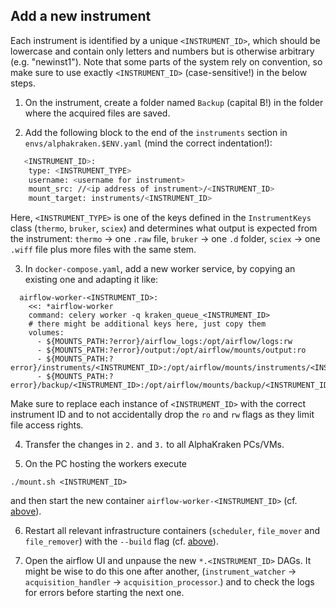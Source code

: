 ## Add a new instrument
Each instrument is identified by a unique `<INSTRUMENT_ID>`,
which should be lowercase and contain only letters and numbers but is otherwise arbitrary (e.g. "newinst1").
Note that some parts of the system rely on convention, so make sure to use exactly
`<INSTRUMENT_ID>` (case-sensitive!) in the below steps.

1. On the instrument, create a folder named `Backup` (capital B!) in the folder where the acquired files are saved.

2. Add the following block to the end of the `instruments` section in `envs/alphakraken.$ENV.yaml` (mind the correct indentation!):
```bash
   <INSTRUMENT_ID>:
    type: <INSTRUMENT_TYPE>
    username: <username for instrument>
    mount_src: //<ip address of instrument>/<INSTRUMENT_ID>
    mount_target: instruments/<INSTRUMENT_ID>
```
Here, `<INSTRUMENT_TYPE>` is one of the keys defined in the `InstrumentKeys` class (`thermo`, `bruker`, `sciex`) and determines
what output is expected from the instrument:
`thermo` -> one `.raw` file, `bruker` -> one `.d` folder, `sciex` -> one `.wiff` file plus more files with the same stem.

3. In `docker-compose.yaml`, add a new worker service, by copying an existing one and adapting it like:
```
  airflow-worker-<INSTRUMENT_ID>:
    <<: *airflow-worker
    command: celery worker -q kraken_queue_<INSTRUMENT_ID>
    # there might be additional keys here, just copy them
    volumes:
      - ${MOUNTS_PATH:?error}/airflow_logs:/opt/airflow/logs:rw
      - ${MOUNTS_PATH:?error}/output:/opt/airflow/mounts/output:ro
      - ${MOUNTS_PATH:?error}/instruments/<INSTRUMENT_ID>:/opt/airflow/mounts/instruments/<INSTRUMENT_ID>:ro
      - ${MOUNTS_PATH:?error}/backup/<INSTRUMENT_ID>:/opt/airflow/mounts/backup/<INSTRUMENT_ID>:rw
```
Make sure to replace each instance of `<INSTRUMENT_ID>` with the correct instrument ID
and to not accidentally drop the `ro` and `rw` flags as they limit file access rights.

4. Transfer the changes in `2.` and `3.` to all AlphaKraken PCs/VMs.

5. On the PC hosting the workers execute
```
./mount.sh <INSTRUMENT_ID>
```
and then start the new container `airflow-worker-<INSTRUMENT_ID>`  (cf. [above](#restart-of-pcvm-hosting-the-workers)).

6. Restart all relevant infrastructure containers (`scheduler`, `file_mover` and `file_remover`) with the `--build` flag (cf. [above](#start-infrastructure)).

7. Open the airflow UI and unpause the new `*.<INSTRUMENT_ID>` DAGs. It might be wise to do this one after another,
(`instrument_watcher` -> `acquisition_handler` -> `acquisition_processor`.) and to check the logs for errors before starting the next one.
